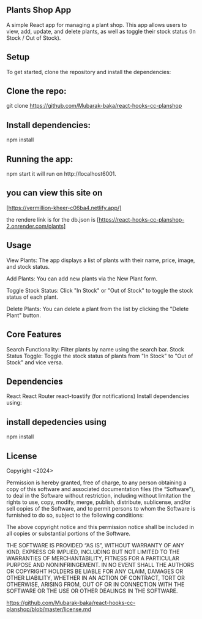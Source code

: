 ## Plants  Shop App
A simple React app for managing a plant shop. This app allows users to view, add, update, and delete plants, as well as toggle their stock status (In Stock / Out of Stock).

## Setup
To get started, clone the repository and install the dependencies:

## Clone the repo:

git clone <https://github.com/Mubarak-baka/react-hooks-cc-planshop>

## Install dependencies:

npm install

 ## Running  the app:

npm start
it will  run on http://localhost6001.

## you can view this site on

[https://vermillion-kheer-c06ba4.netlify.app/]

the rendere link is for the db.json is [https://react-hooks-cc-planshop-2.onrender.com/plants]

## Usage
View Plants: The app displays a list of plants with their name, price, image, and stock status.

Add Plants: You can add new plants via the New Plant form.

Toggle Stock Status: Click "In Stock" or "Out of Stock" to toggle the stock status of each plant.

Delete Plants: You can delete a plant from the list by clicking the "Delete Plant" button.

## Core Features
Search Functionality: Filter plants by name using the search bar.
Stock Status Toggle: Toggle the stock status of plants from "In Stock" to "Out of Stock" and vice versa.

## Dependencies
React
React Router
react-toastify (for notifications)
Install dependencies using:

## install depedencies using 
npm install
## License

Copyright <2024> <MUBARAK NASSIB>

Permission is hereby granted, free of charge, to any person obtaining a copy of this software and associated documentation files (the “Software”), to deal in the Software without restriction, including without limitation the rights to use, copy, modify, merge, publish, distribute, sublicense, and/or sell copies of the Software, and to permit persons to whom the Software is furnished to do so, subject to the following conditions:

The above copyright notice and this permission notice shall be included in all copies or substantial portions of the Software.

THE SOFTWARE IS PROVIDED “AS IS”, WITHOUT WARRANTY OF ANY KIND, EXPRESS OR IMPLIED, INCLUDING BUT NOT LIMITED TO THE WARRANTIES OF MERCHANTABILITY, FITNESS FOR A PARTICULAR PURPOSE AND NONINFRINGEMENT. IN NO EVENT SHALL THE AUTHORS OR COPYRIGHT HOLDERS BE LIABLE FOR ANY CLAIM, DAMAGES OR OTHER LIABILITY, WHETHER IN AN ACTION OF CONTRACT, TORT OR OTHERWISE, ARISING FROM, OUT OF OR IN CONNECTION WITH THE SOFTWARE OR THE USE OR OTHER DEALINGS IN THE SOFTWARE.

https://github.com/Mubarak-baka/react-hooks-cc-planshop/blob/master/license.md
